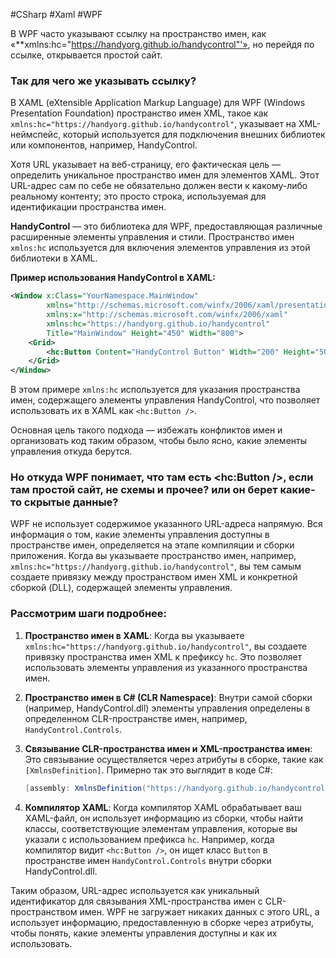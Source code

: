 #CSharp #Xaml #WPF

В WPF часто указывают ссылку на пространство имен, как «**xmlns:hc="https://handyorg.github.io/handycontrol"'», но перейдя по ссылке, открывается простой сайт. 

### Так для чего же указывать ссылку?

В XAML (eXtensible Application Markup Language) для WPF (Windows Presentation Foundation) пространство имен XML, такое как `xmlns:hc="https://handyorg.github.io/handycontrol"`, указывает на XML-неймспейс, который используется для подключения внешних библиотек или компонентов, например, HandyControl.

Хотя URL указывает на веб-страницу, его фактическая цель — определить уникальное пространство имен для элементов XAML. Этот URL-адрес сам по себе не обязательно должен вести к какому-либо реальному контенту; это просто строка, используемая для идентификации пространства имен.

**HandyControl** — это библиотека для WPF, предоставляющая различные расширенные элементы управления и стили. Пространство имен `xmlns:hc` используется для включения элементов управления из этой библиотеки в XAML.

**Пример использования HandyControl в XAML:**

```xml
<Window x:Class="YourNamespace.MainWindow"
        xmlns="http://schemas.microsoft.com/winfx/2006/xaml/presentation"
        xmlns:x="http://schemas.microsoft.com/winfx/2006/xaml"
        xmlns:hc="https://handyorg.github.io/handycontrol"
        Title="MainWindow" Height="450" Width="800">
    <Grid>
        <hc:Button Content="HandyControl Button" Width="200" Height="50" />
    </Grid>
</Window>
```

В этом примере `xmlns:hc` используется для указания пространства имен, содержащего элементы управления HandyControl, что позволяет использовать их в XAML как `<hc:Button />`. 

Основная цель такого подхода — избежать конфликтов имен и организовать код таким образом, чтобы было ясно, какие элементы управления откуда берутся.

### Но откуда WPF понимает, что там есть <hc:Button />, если там простой сайт, не схемы и прочее? или он берет какие-то скрытые данные?

WPF не использует содержимое указанного URL-адреса напрямую. Вся информация о том, какие элементы управления доступны в пространстве имен, определяется на этапе компиляции и сборки приложения. Когда вы указываете пространство имен, например, `xmlns:hc="https://handyorg.github.io/handycontrol"`, вы тем самым создаете привязку между пространством имен XML и конкретной сборкой (DLL), содержащей элементы управления.

### Рассмотрим шаги подробнее:

1. **Пространство имен в XAML**: Когда вы указываете `xmlns:hc="https://handyorg.github.io/handycontrol"`, вы создаете привязку пространства имен XML к префиксу `hc`. Это позволяет использовать элементы управления из указанного пространства имен.

2. **Пространство имен в C# (CLR Namespace)**: Внутри самой сборки (например, HandyControl.dll) элементы управления определены в определенном CLR-пространстве имен, например, `HandyControl.Controls`.

3. **Связывание CLR-пространства имен и XML-пространства имен**: Это связывание осуществляется через атрибуты в сборке, такие как `[XmlnsDefinition]`. Примерно так это выглядит в коде C#:
    ```csharp
    [assembly: XmlnsDefinition("https://handyorg.github.io/handycontrol", "HandyControl.Controls")]
    ```

4. **Компилятор XAML**: Когда компилятор XAML обрабатывает ваш XAML-файл, он использует информацию из сборки, чтобы найти классы, соответствующие элементам управления, которые вы указали с использованием префикса `hc`. Например, когда компилятор видит `<hc:Button />`, он ищет класс `Button` в пространстве имен `HandyControl.Controls` внутри сборки HandyControl.dll.

Таким образом, URL-адрес используется как уникальный идентификатор для связывания XML-пространства имен с CLR-пространством имен. WPF не загружает никаких данных с этого URL, а использует информацию, предоставленную в сборке через атрибуты, чтобы понять, какие элементы управления доступны и как их использовать.